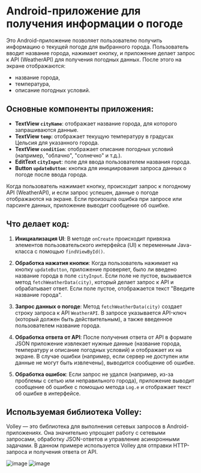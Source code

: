 # Android-приложение для получения информации о погоде

Это Android-приложение позволяет пользователю получить информацию о текущей погоде для выбранного города. Пользователь вводит название города, нажимает кнопку, и приложение делает запрос к API (WeatherAPI) для получения погодных данных. После этого на экране отображаются:
- название города,
- температура,
- описание погодных условий.

## Основные компоненты приложения:

- **TextView `cityName`**: отображает название города, для которого запрашиваются данные.
- **TextView `temp`**: отображает текущую температуру в градусах Цельсия для указанного города.
- **TextView `condition`**: отображает описание погодных условий (например, "облачно", "солнечно" и т.д.).
- **EditText `cityInput`**: поле для ввода пользователем названия города.
- **Button `updateButton`**: кнопка для инициирования запроса данных о погоде после ввода города.

Когда пользователь нажимает кнопку, происходит запрос к погодному API (WeatherAPI), и если запрос успешен, данные о погоде отображаются на экране. Если произошла ошибка при запросе или парсинге данных, приложение выводит сообщение об ошибке.

## Что делает код:

1. **Инициализация UI**:
   В методе `onCreate` происходит привязка элементов пользовательского интерфейса (UI) к переменным Java-класса с помощью `findViewById()`.

2. **Обработка нажатия кнопки**:
   Когда пользователь нажимает на кнопку `updateButton`, приложение проверяет, было ли введено название города в поле `cityInput`. Если поле не пустое, вызывается метод `fetchWeatherData(city)`, который делает запрос к API и обрабатывает ответ. Если поле пустое, отображается текст "Введите название города".

3. **Запрос данных о погоде**:
   Метод `fetchWeatherData(city)` создает строку запроса к API `WeatherAPI`. В запросе указывается API-ключ (который должен быть действительным), а также введенное пользователем название города.

4. **Обработка ответа от API**:
   После получения ответа от API в формате JSON приложение извлекает нужные данные (название города, температуру и описание погодных условий) и отображает их на экране. В случае ошибки (например, если сервер не доступен или данные не могут быть извлечены), выводится сообщение об ошибке.

5. **Обработка ошибок**:
   Если запрос не удался (например, из-за проблемы с сетью или неправильного города), приложение выводит сообщение об ошибке с помощью метода `Log.e` и отображает текст об ошибке в интерфейсе.

## Используемая библиотека Volley:

Volley — это библиотека для выполнения сетевых запросов в Android-приложениях. Она значительно упрощает работу с сетевыми запросами, обработку JSON-ответов и управление асинхронными задачами. В данном примере используется Volley для отправки HTTP-запроса и получения ответа от API.

![image](https://github.com/user-attachments/assets/d9e9b1b8-e3b2-4efe-a16a-5537e0e25c22)
![image](https://github.com/user-attachments/assets/802cdf85-e01d-463f-bec5-d05f766988cc)
